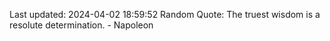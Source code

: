 Last updated: 2024-04-02 18:59:52
Random Quote: The truest wisdom is a resolute determination. - Napoleon